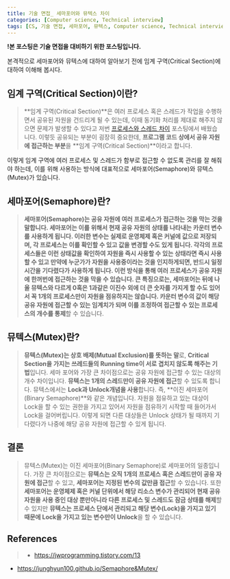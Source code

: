 ```yaml
---
title: 기술 면접_ 세마포어와 뮤텍스 차이
categories: [Computer science, Technical interview]
tags: [CS, 기술 면접, 세마포어, 뮤텍스, Computer science, Technical interview, Semaphore, Mutex]
---
```


**!본 포스팅은 기술 면접을 대비하기 위한 포스팅입니다.**

본격적으로 세마포어와 뮤텍스에 대하여 알아보기 전에 임계 구역(Critical Section)에 대하여 이해해 봅시다.
## 임계 구역(Critical Section)이란?
> **임계 구역(Critical Section)**은 여러 프로세스 혹은 스레드가 작업을 수행하면서 공유된 자원을 건드리게 될 수 있는데, 이때 동기화 처리를 제대로 해주지 않으면 문제가 발생할 수 있다고 저번 [프로세스와 스레드 차이](https://velog.io/@logandev/%ED%94%84%EB%A1%9C%EC%84%B8%EC%8A%A4%EC%99%80-%EC%8A%A4%EB%A0%88%EB%93%9C-%EC%B0%A8%EC%9D%B4) 포스팅에서 배웠습니다. 
이렇듯 공유되는 부분이 굉장히 중요한데, **프로그램 코드 상에서 공유 자원에 접근하는 부분**을 **임계 구역(Critical Section)**이라고 합니다. 

이렇게 임계 구역에 여러 프로세스 및 스레드가 함부로 접근할 수 없도록 관리를 잘 해줘야 하는데, 이를 위해 사용하는 방식에 대표적으로 세마포어(Semaphore)와 뮤텍스(Mutex)가 있습니다.

## 세마포어(Semaphore)란?
> **세마포어(Semaphore)**는 공유 자원에 여러 프로세스가 접근하는 것을 막는 것을 말합니다. **세마포어는 이를 위해서 현재 공유 자원의 상태를 나타내는 카운터 변수를 사용**하게 됩니다. 이러한 변수는 실제로 **운영체제 혹은 커널에 값으로 저장**되며, 각 프로세스는 이를 확인할 수 있고 값을 변경할 수도 있게 됩니다.
각각의 프로세스들은 이런 상태값을 확인하여 자원을 즉시 사용할 수 있는 상태라면 즉시 사용할 수 있고 만약에 누군가가 자원을 사용중이라는 것을 인지하게되면, 반드시 일정 시간을 기다렸다가 사용하게 됩니다. 이런 방식을 통해 여러 프로세스가 공유 자원에 한꺼번에 접근하는 것을 막을 수 있습니다.
큰 특징으로는, **세마포어는 뒤에 나올 뮤텍스와 다르게 0혹은 1과같은 이진수 외에 더 큰 숫자를 가지게 할 수도 있어서 꼭 1개의 프로세스만이 자원을 점유하지는 않습니다.** 카**운터 변수의 값이 해당 공유 자원에 접근할 수 있는 임계치가 되며 이를 조정하여 접근할 수 있는 프로세스의 개수를 통제**할 수 있습니다.

## 뮤텍스(Mutex)란?
> **뮤텍스(Mutex)는 상호 배제(Mutual Exclusion)를 뜻하는 말**로, **Critical Section을 가지는 쓰레드들의 Running time이 서로 겹치지 않도록 해주는 기법**입니다.
세마 포어와 가장 큰 차이점으로는 공유 자원에 접근할 수 있는 대상의 개수 차이입니다. **뮤텍스는 1개의 스레드만이 공유 자원에 접근**할 수 있도록 합니다. 
뮤텍스에서는 **Lock과 Unlock개념을 사용**합니다. 즉, **이진 세마포어(Binary Semaphore)**와 같은 개념입니다. 자원을 점유하고 있는 대상이 Lock을 할 수 있는 권한을 가지고 있어서 자원을 점유하기 시작할 때 들어가서 Lock을 걸어버립니다. 이렇게 되면 다른 대상들은 Unlock 상태가 될 때까지 기다렸다가 나중에 해당 공유 자원에 접근할 수 있게 됩니다.

## 결론
> 뮤텍스(Mutex)는 이진 세마포어(Binary Semaphore)로 세마포어의 일종입니다. 가장 큰 차이점으로는 **뮤텍스는 오직 1개의 프로세스 혹은 스레드만이 공유 자원에 접근**할 수 있고, **세마포어는 지정된 변수의 값만큼 접근**할 수 있습니다. 또한 **세마포어는 운영체제 혹은 커널 단위에서 해당 리소스 변수가 관리되어 현재 공유 자원을 사용 중인 대상 뿐만아니라 다른 프로세스 및 스레드도 잠금 상태를 해제**할 수 있지만 **뮤텍스는 프로세스 단에서 관리되고 해당 변수(Lock)을 가지고 있기 때문에 Lock을 가지고 있는 변수만이 Unlock**을 할 수 있습니다.

## References
> * https://jwprogramming.tistory.com/13
* https://junghyun100.github.io/Semaphore&Mutex/


